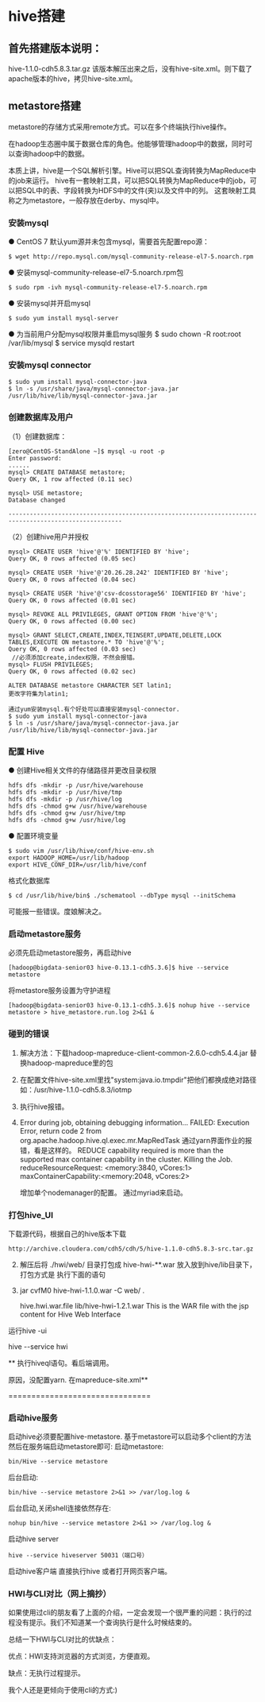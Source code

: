 # hive搭建
## 首先搭建版本说明：
hive-1.1.0-cdh5.8.3.tar.gz
该版本解压出来之后，没有hive-site.xml。则下载了apache版本的hive，拷贝hive-site.xml。

## metastore搭建
metastore的存储方式采用remote方式。可以在多个终端执行hive操作。

在hadoop生态圈中属于数据仓库的角色。他能够管理hadoop中的数据，同时可以查询hadoop中的数据。

  本质上讲，hive是一个SQL解析引擎。Hive可以把SQL查询转换为MapReduce中的job来运行。
  hive有一套映射工具，可以把SQL转换为MapReduce中的job，可以把SQL中的表、字段转换为HDFS中的文件(夹)以及文件中的列。
  这套映射工具称之为metastore，一般存放在derby、mysql中。

### 安装mysql
  ● CentOS 7 默认yum源并未包含mysql，需要首先配置repo源：

    $ wget http://repo.mysql.com/mysql-community-release-el7-5.noarch.rpm
  ● 安装mysql-community-release-el7-5.noarch.rpm包

    $ sudo rpm -ivh mysql-community-release-el7-5.noarch.rpm
  ● 安装mysql并开启mysql

    $ sudo yum install mysql-server
  ● 为当前用户分配mysql权限并重启mysql服务
    $ sudo chown -R root:root /var/lib/mysql
    $ service mysqld restart

### 安装mysql connector

    $ sudo yum install mysql-connector-java
    $ ln -s /usr/share/java/mysql-connector-java.jar /usr/lib/hive/lib/mysql-connector-java.jar

### 创建数据库及用户
（1）创建数据库：
    
    [zero@CentOS-StandAlone ~]$ mysql -u root -p
    Enter password:
    ......
    mysql> CREATE DATABASE metastore;
    Query OK, 1 row affected (0.11 sec)
     
    mysql> USE metastore;
    Database changed
     
    ------------------------------------------------------------------------------------------------------
 （2）创建hive用户并授权
    
    mysql> CREATE USER 'hive'@'%' IDENTIFIED BY 'hive';
    Query OK, 0 rows affected (0.05 sec)
     
    mysql> CREATE USER 'hive'@'20.26.28.242' IDENTIFIED BY 'hive';
    Query OK, 0 rows affected (0.04 sec)
     
    mysql> CREATE USER 'hive'@'csv-dcosstorage56' IDENTIFIED BY 'hive';
    Query OK, 0 rows affected (0.01 sec)
     
    mysql> REVOKE ALL PRIVILEGES, GRANT OPTION FROM 'hive'@'%';
    Query OK, 0 rows affected (0.00 sec)
     
    mysql> GRANT SELECT,CREATE,INDEX,TEINSERT,UPDATE,DELETE,LOCK TABLES,EXECUTE ON metastore.* TO 'hive'@'%';
    Query OK, 0 rows affected (0.03 sec)
     //必须添加create,index权限，不然会报错。
    mysql> FLUSH PRIVILEGES;
    Query OK, 0 rows affected (0.02 sec)
    
    ALTER DATABASE metastore CHARACTER SET latin1;
    更改字符集为latin1;
    
    通过yum安装mysql.有个好处可以直接安装mysql-connector.
    $ sudo yum install mysql-connector-java
    $ ln -s /usr/share/java/mysql-connector-java.jar /usr/lib/hive/lib/mysql-connector-java.jar


### 配置 Hive

  ● 创建Hive相关文件的存储路径并更改目录权限

    hdfs dfs -mkdir -p /usr/hive/warehouse
    hdfs dfs -mkdir -p /usr/hive/tmp
    hdfs dfs -mkdir -p /usr/hive/log
    hdfs dfs -chmod g+w /usr/hive/warehouse
    hdfs dfs -chmod g+w /usr/hive/tmp
    hdfs dfs -chmod g+w /usr/hive/log

  ● 配置环境变量

    $ sudo vim /usr/lib/hive/conf/hive-env.sh
    export HADOOP_HOME=/usr/lib/hadoop
    export HIVE_CONF_DIR=/usr/lib/hive/conf

格式化数据库

    $ cd /usr/lib/hive/bin$ ./schematool --dbType mysql --initSchema

可能报一些错误。度娘解决之。

### 启动metastore服务
必须先启动metastore服务，再启动hive

    [hadoop@bigdata-senior03 hive-0.13.1-cdh5.3.6]$ hive --service metastore
将metastore服务设置为守护进程

    [hadoop@bigdata-senior03 hive-0.13.1-cdh5.3.6]$ nohup hive --service metastore > hive_metastore.run.log 2>&1 &
    

### 碰到的错误


1. 解决方法：下载hadoop-mapreduce-client-common-2.6.0-cdh5.4.4.jar 替换hadoop-mapreduce里的包


1. 在配置文件hive-site.xml里找"system:java.io.tmpdir"把他们都换成绝对路径如：/usr/hive-1.1.0-cdh5.8.3/iotmp

1. 执行hive报错。
2. 
    Error during job, obtaining debugging information...
    FAILED: Execution Error, return code 2 from org.apache.hadoop.hive.ql.exec.mr.MapRedTask
    通过yarn界面作业的报错，看是这样的。
    REDUCE capability required is more than the supported max container capability in the cluster. Killing the Job. reduceResourceRequest: <memory:3840, vCores:1> maxContainerCapability:<memory:2048, vCores:2>
    
    增加单个nodemanager的配置。 通过myriad来启动。

### 打包hive_UI

下载源代码，根据自己的hive版本下载

`http://archive.cloudera.com/cdh5/cdh/5/hive-1.1.0-cdh5.8.3-src.tar.gz`

2. 解压后将 ./hwi/web/ 目录打包成 hive-hwi-**.war 放入放到hive/lib目录下，打包方式是 执行下面的语句
3. 
    jar cvfM0 hive-hwi-1.1.0.war -C web/ .
    
    <property>
      <name>hive.hwi.war.file</name>
      <value>lib/hive-hwi-1.2.1.war</value>
      <description>This is the WAR file with the jsp content for Hive Web Interface</description>
    </property>
 
运行hive -ui

hive --service hwi


**
执行hiveql语句。看后端调用。


原因，没配置yarn.  在mapreduce-site.xml**



===============================
### 启动hive服务

启动hive必须要配置hive-metastore.
基于metastore可以启动多个client的方法
然后在服务端启动metastore即可:
启动metastore:

    bin/Hive --service metastore
后台启动:

    bin/hive --service metastore 2>&1 >> /var/log.log &
后台启动,关闭shell连接依然存在:


    nohup bin/hive --service metastore 2>&1 >> /var/log.log &

启动hive server

    hive --service hiveserver 50031（端口号）
    


启动hive客户端
直接执行hive
或者打开网页客户端。

### HWI与CLI对比（网上摘抄）
如果使用过cli的朋友看了上面的介绍，一定会发现一个很严重的问题：执行的过程没有提示。我们不知道某一个查询执行是什么时候结束的。

总结一下HWI与CLI对比的优缺点：

优点：HWI支持浏览器的方式浏览，方便直观。

缺点：无执行过程提示。

我个人还是更倾向于使用cli的方式:)





